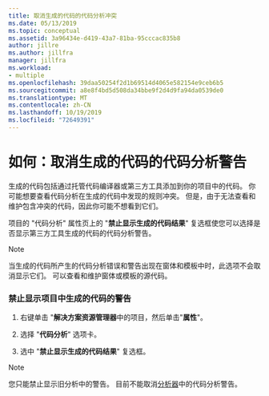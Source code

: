 ```yaml
---
title: 取消生成的代码的代码分析冲突
ms.date: 05/13/2019
ms.topic: conceptual
ms.assetid: 3a96434e-d419-43a7-81ba-95cccac835b8
author: jillre
ms.author: jillfra
manager: jillfra
ms.workload:
- multiple
ms.openlocfilehash: 39daa50254f2d1b69514d4065e582154e9ceb6b5
ms.sourcegitcommit: a8e8f4bd5d508da34bbe9f2d4d9fa94da0539de0
ms.translationtype: MT
ms.contentlocale: zh-CN
ms.lasthandoff: 10/19/2019
ms.locfileid: "72649391"
---
```

# <a name="how-to-suppress-code-analysis-warnings-for-generated-code"></a>如何：取消生成的代码的代码分析警告

生成的代码包括通过托管代码编译器或第三方工具添加到你的项目中的代码。 你可能想要查看代码分析在生成的代码中发现的规则冲突。 但是，由于无法查看和维护包含冲突的代码，因此你可能不想看到它们。

项目的 "代码分析" 属性页上的 "**禁止显示生成的代码结果**" 复选框使您可以选择是否显示第三方工具生成的代码的代码分析警告。

> [!NOTE]
> 当生成的代码所产生的代码分析错误和警告出现在窗体和模板中时，此选项不会取消显示它们。 可以查看和维护窗体或模板的源代码。

### <a name="to-suppress-warnings-for-generated-code-in-a-project"></a>禁止显示项目中生成的代码的警告

1. 右键单击 "**解决方案资源管理器**中的项目，然后单击"**属性**"。

2. 选择 "**代码分析**" 选项卡。

3. 选中 "**禁止显示生成的代码结果**" 复选框。

> [!NOTE]
> 您只能禁止显示旧分析中的警告。 目前不能取消[分析器](roslyn-analyzers-overview.md)中的代码分析警告。
